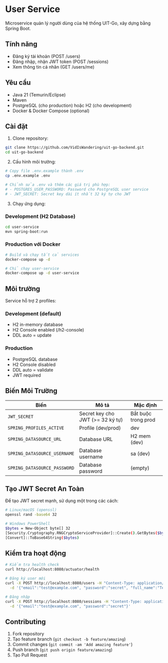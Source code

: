 # User Service

Microservice quản lý người dùng của hệ thống UIT-Go, xây dựng bằng Spring Boot.

## Tính năng

- Đăng ký tài khoản (POST /users)
- Đăng nhập, nhận JWT token (POST /sessions) 
- Xem thông tin cá nhân (GET /users/me)

## Yêu cầu

- Java 21 (Temurin/Eclipse)
- Maven
- PostgreSQL (cho production) hoặc H2 (cho development)
- Docker & Docker Compose (optional)

## Cài đặt

1. Clone repository:
```bash
git clone https://github.com/VidIsWandering/uit-go-backend.git
cd uit-go-backend
```

2. Cấu hình môi trường:
```bash
# Copy file .env.example thành .env
cp .env.example .env

# Chỉnh sửa .env và thêm các giá trị phù hợp:
# - POSTGRES_USER_PASSWORD: Password cho PostgreSQL user service
# - JWT_SECRET: Secret key dài ít nhất 32 ký tự cho JWT
```

3. Chạy ứng dụng:

### Development (H2 Database)
```bash
cd user-service
mvn spring-boot:run
```

### Production với Docker
```bash
# Build và chạy tất cả services
docker-compose up -d

# Chỉ chạy user-service
docker-compose up -d user-service
```

## Môi trường

Service hỗ trợ 2 profiles:

### Development (default)
- H2 in-memory database
- H2 Console enabled (/h2-console)
- DDL auto = update

### Production
- PostgreSQL database
- H2 Console disabled
- DDL auto = validate
- JWT required

## Biến Môi Trường

| Biến | Mô tả | Mặc định |
|------|--------|---------|
| `JWT_SECRET` | Secret key cho JWT (>= 32 ký tự) | Bắt buộc trong prod |
| `SPRING_PROFILES_ACTIVE` | Profile (dev/prod) | dev |
| `SPRING_DATASOURCE_URL` | Database URL | H2 mem (dev) |
| `SPRING_DATASOURCE_USERNAME` | Database username | sa (dev) |
| `SPRING_DATASOURCE_PASSWORD` | Database password | (empty) |

## Tạo JWT Secret An Toàn

Để tạo JWT secret mạnh, sử dụng một trong các cách:

```bash
# Linux/macOS (openssl)
openssl rand -base64 32

# Windows PowerShell
$bytes = New-Object byte[] 32
[Security.Cryptography.RNGCryptoServiceProvider]::Create().GetBytes($bytes)
[Convert]::ToBase64String($bytes)
```

## Kiểm tra hoạt động

```bash
# Kiểm tra health check
curl http://localhost:8080/actuator/health

# Đăng ký user mới
curl -X POST http://localhost:8080/users -H "Content-Type: application/json" \
  -d '{"email":"test@example.com", "password":"secret", "full_name":"Test User"}'

# Đăng nhập
curl -X POST http://localhost:8080/sessions -H "Content-Type: application/json" \
  -d '{"email":"test@example.com", "password":"secret"}'
```

## Contributing

1. Fork repository
2. Tạo feature branch (`git checkout -b feature/amazing`)
3. Commit changes (`git commit -am 'Add amazing feature'`)
4. Push branch (`git push origin feature/amazing`)
5. Tạo Pull Request

